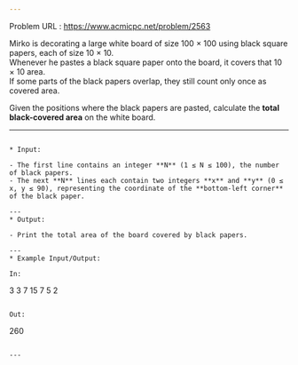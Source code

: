 ```yaml
---

```
Problem URL : https://www.acmicpc.net/problem/2563

Mirko is decorating a large white board of size 100 × 100 using black square papers, each of size 10 × 10.  
Whenever he pastes a black square paper onto the board, it covers that 10 × 10 area.  
If some parts of the black papers overlap, they still count only once as covered area.

Given the positions where the black papers are pasted, calculate the **total black-covered area** on the white board.

---
```

* Input:

- The first line contains an integer **N** (1 ≤ N ≤ 100), the number of black papers.
- The next **N** lines each contain two integers **x** and **y** (0 ≤ x, y ≤ 90), representing the coordinate of the **bottom-left corner** of the black paper.

---
* Output:

- Print the total area of the board covered by black papers.

---
* Example Input/Output:

In:
```
3
3 7
15 7
5 2
```

Out:
```
260
```

---
